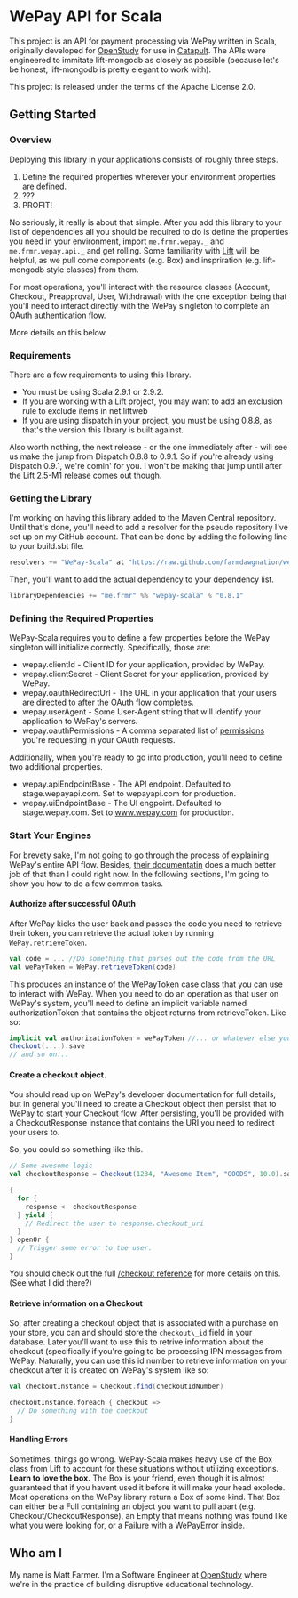 # WePay API for Scala

This project is an API for payment processing via WePay written in Scala, originally developed
for [OpenStudy](http://openstudy.com) for use in [Catapult](http://catapult.openstudy.com). The
APIs were engineered to immitate lift-mongodb as closely as possible (because let's be honest,
lift-mongodb is pretty elegant to work with).

This project is released under the terms of the Apache License 2.0.

## Getting Started

### Overview

Deploying this library in your applications consists of roughly three steps.

1. Define the required properties wherever your environment properties are defined.
2. ???
3. PROFIT!

No seriously, it really is about that simple. After you add this library to your list of dependencies
all you should be required to do is define the properties you need in your environment, import
`me.frmr.wepay._` and `me.frmr.wepay.api._` and get rolling. Some familiarity with [Lift](http://liftweb.net)
will be helpful, as we pull come components (e.g. Box) and inspriration (e.g. lift-mongodb style classes) from them.

For most operations, you'll interact with the resource classes (Account, Checkout, Preapproval, User, Withdrawal) with
the one exception being that you'll need to interact directly with the WePay singleton to complete an OAuth authentication
flow.

More details on this below.

### Requirements

There are a few requirements to using this library.

* You must be using Scala 2.9.1 or 2.9.2.
* If you are working with a Lift project, you may want to add an exclusion rule to exclude items in net.liftweb
* If you are using dispatch in your project, you must be using 0.8.8, as that's the version this library is built against.

Also worth nothing, the next release - or the one immediately after - will see us make the jump
from Dispatch 0.8.8 to 0.9.1. So if you're already using Dispatch 0.9.1, we're comin' for you. I won't
be making that jump until after the Lift 2.5-M1 release comes out though.

### Getting the Library

I'm working on having this library added to the Maven Central repository. Until that's done, you'll need
to add a resolver for the pseudo repository I've set up on my GitHub account. That can be done by adding the
following line to your build.sbt file.

```scala
resolvers += "WePay-Scala" at "https://raw.github.com/farmdawgnation/wepay-scala-repository/master/releases"
```

Then, you'll want to add the actual dependency to your dependency list.

```scala
libraryDependencies += "me.frmr" %% "wepay-scala" % "0.8.1"
```

### Defining the Required Properties

WePay-Scala requires you to define a few properties before the WePay singleton will initialize correctly.
Specifically, those are:

* wepay.clientId - Client ID for your application, provided by WePay.
* wepay.clientSecret - Client Secret for your application, provided by WePay.
* wepay.oauthRedirectUrl - The URL in your application that your users are directed to after the OAuth flow completes.
* wepay.userAgent - Some User-Agent string that will identify your application to WePay's servers.
* wepay.oauthPermissions - A comma separated list of [permissions](https://www.wepay.com/developer/reference/permissions)
  you're requesting in your OAuth requests.

Additionally, when you're ready to go into production, you'll need to define two additional properties.

* wepay.apiEndpointBase - The API endpoint. Defaulted to stage.wepayapi.com. Set to wepayapi.com for production.
* wepay.uiEndpointBase - The UI engpoint. Defaulted to stage.wepay.com. Set to www.wepay.com for production.

### Start Your Engines

For brevety sake, I'm not going to go through the process of explaining WePay's entire API flow. Besides,
[their documentatin](http://wepay.com/developer) does a much better job of that than I could right now.
In the following sections, I'm going to show you how to do a few common tasks.

#### Authorize after successful OAuth

After WePay kicks the user back and passes the code you need to retrieve their token, you can retrieve the
actual token by running `WePay.retrieveToken`.

```scala
val code = ... //Do something that parses out the code from the URL
val wePayToken = WePay.retrieveToken(code)
```

This produces an instance of the WePayToken case class that you can use to interact with WePay. When you need
to do an operation as that user on WePay's system, you'll need to define an implicit variable named authorizationToken
that contains the object returns from retrieveToken. Like so:

```scala
implicit val authorizationToken = wePayToken //... or whatever else you need to do to get it
Checkout(....).save
// and so on...
```

#### Create a checkout object.

You should read up on WePay's developer documentation for full details, but in general you'll need to
create a Checkout object then persist that to WePay to start your Checkout flow. After persisting, you'll
be provided with a CheckoutResponse instance that contains the URI you need to redirect your users to.

So, you could so something like this.

```scala
// Some awesome logic
val checkoutResponse = Checkout(1234, "Awesome Item", "GOODS", 10.0).save

{
  for {
    response <- checkoutResponse
  } yield {
    // Redirect the user to response.checkout_uri
  }
} openOr {
  // Trigger some error to the user.
}
```

You should check out the full [/checkout reference](https://www.wepay.com/developer/reference/checkout)
for more details on this. (See what I did there?)

#### Retrieve information on a Checkout

So, after creating a checkout object that is associated with a purchase on your store, you can and
should store the `checkout\_id` field in your database. Later you'll want to use this to retrive
information about the checkout (specifically if you're going to be processing IPN messages from
WePay. Naturally, you can use this id number to retrieve information on your checkout after it
is created on WePay's system like so:

```scala
val checkoutInstance = Checkout.find(checkoutIdNumber)

checkoutInstance.foreach { checkout =>
  // Do something with the checkout
}
```

#### Handling Errors

Sometimes, things go wrong. WePay-Scala makes heavy use of the Box class from Lift to account for
these situations without utilizing exceptions. **Learn to love the box.** The Box is your friend,
even though it is almost guaranteed that if you havent used it before it will make your head
explode. Most operations on the WePay library return a Box of some kind. That Box can either be
a Full containing an object you want to pull apart (e.g. Checkout/CheckoutResponse), an Empty
that means nothing was found like what you were looking for, or a Failure with a WePayError
inside.

## Who am I

My name is Matt Farmer. I'm a Software Engineer at [OpenStudy](http://openstudy.com) where we're
in the practice of building disruptive educational technology.
